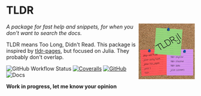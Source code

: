# TLDR

<img align="right" width="150" height="150" src="TLDR.jpg">

_A package for fast help and snippets, for when you don't want to search the docs._

TLDR means Too Long, Didn't Read. This package is inspired by [tldr-pages](https://tldr.sh), but focused on Julia. They probably don't overlap.

![GitHub Workflow Status](https://img.shields.io/github/workflow/status/abelsiqueira/TLDR.jl/CI?label=CI&logo=github&style=flat-square)
[![Coveralls](https://img.shields.io/coveralls/abelsiqueira/TLDR.jl.svg?style=flat-square)](https://coveralls.io/github/abelsiqueira/TLDR.jl?branch=main)
[![GitHub](https://img.shields.io/github/release/abelsiqueira/TLDR.jl.svg?style=flat-square)](https://github.com/abelsiqueira/TLDR.jl/releases)
![Docs](https://img.shields.io/github/workflow/status/abelsiqueira/TLDR.jl/Build-and-Deploy?label=docs&style=flat-square)


**Work in progress, let me know your opinion**